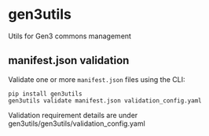 # gen3utils
Utils for Gen3 commons management

## manifest.json validation

Validate one or more `manifest.json` files using the CLI:
```
pip install gen3utils
gen3utils validate manifest.json validation_config.yaml
```

Validation requirement details are under gen3utils/gen3utils/validation_config.yaml
